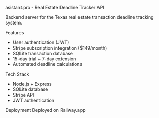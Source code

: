 asistant.pro - Real Estate Deadline Tracker API

Backend server for the Texas real estate transaction deadline tracking system.

Features
- User authentication (JWT)
- Stripe subscription integration ($149/month)
- SQLite transaction database
- 15-day trial + 7-day extension
- Automated deadline calculations

Tech Stack
- Node.js + Express
- SQLite database
- Stripe API
- JWT authentication

Deployment
Deployed on Railway.app
